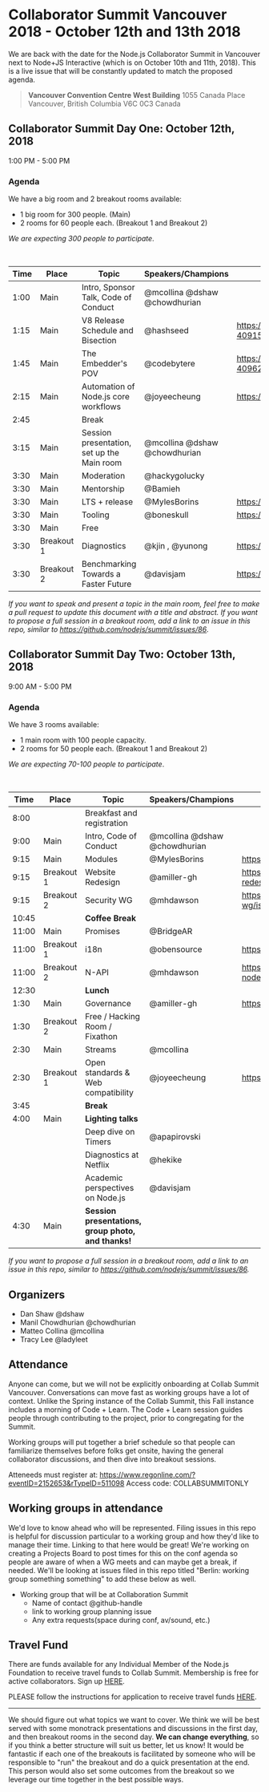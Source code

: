 # Collaborator Summit Vancouver 2018 - October 12th and 13th 2018

We are back with the date for the Node.js Collaborator Summit in Vancouver next to Node+JS Interactive (which is on October 10th and 11th, 2018).
This is a live issue that will be constantly updated to match the proposed agenda.


> __Vancouver Convention Centre West Building__
1055 Canada Place
Vancouver, British Columbia V6C 0C3
Canada


## Collaborator Summit Day One: October 12th, 2018

1:00 PM - 5:00 PM

### Agenda

We have a big room and 2 breakout rooms available:

* 1 big room for 300 people. (Main)
* 2 rooms for 60 people each. (Breakout 1 and Breakout 2)

_We are expecting 300 people to participate_.

<br>


| Time          | Place        | Topic                                         | Speakers/Champions                     | Issue                                      |
|---------------|--------------|-----------------------------------------------|----------------------------------------|--------------------------------------------|
| 1:00          | Main         | Intro, Sponsor Talk, Code of Conduct          | @mcollina @dshaw @chowdhurian          |                                            |
| 1:15          | Main         | V8 Release Schedule and Bisection             | @hashseed                              | https://github.com/nodejs/summit/issues/100#issuecomment-409152001 |
| 1:45          | Main         | The Embedder's POV                            | @codebytere                            | https://github.com/nodejs/summit/issues/100#issuecomment-409629177 |
| 2:15          | Main         | Automation of Node.js core workflows          | @joyeecheung                           | https://github.com/nodejs/summit/issues/108 |
| 2:45          |              | Break                                         |                                        | |
| 3:15          | Main         | Session presentation, set up the Main room    | @mcollina @dshaw @chowdhurian          | |
| 3:30          | Main         | Moderation                                    | @hackygolucky                          | |
| 3:30          | Main         | Mentorship                                    | @Bamieh                                | |
| 3:30          | Main         | LTS + release                                          |    @MylesBorins          | https://github.com/nodejs/Release/issues/358  |
| 3:30          | Main         | Tooling                                          | @boneskull                                       | https://github.com/nodejs/tooling/issues/4 |
| 3:30          | Main         | Free                                          |                                        | |
| 3:30          | Breakout 1   | Diagnostics                                   | @kjin , @yunong                   | https://github.com/nodejs/diagnostics/issues/229 |
| 3:30          | Breakout 2   | Benchmarking Towards a Faster Future          | @davisjam                              | https://github.com/nodejs/summit/issues/120 |


_If you want to speak and present a topic in the main room, feel free to make a pull request to update this document with a title and abstract. If you want to propose a full session in a breakout room, add a link to an issue in this repo, similar to https://github.com/nodejs/summit/issues/86_.


## Collaborator Summit Day Two: October 13th, 2018

9:00 AM - 5:00 PM

### Agenda

We have 3 rooms available:

- 1 main room with 100 people capacity.
- 2 rooms for 50 people each. (Breakout 1 and Breakout 2)

_We are expecting 70-100 people to participate_.

<br>


| Time          | Place        | Topic                                                               | Speakers/Champions            | Issue                                      |
|---------------|--------------|---------------------------------------------------------------------|-------------------------------|--------------------------------------------|
| 8:00          |              | Breakfast and registration                                          |                               |                                            |
| 9:00          | Main         | Intro, Code of Conduct                                              | @mcollina @dshaw @chowdhurian |                                            |
| 9:15          | Main         | Modules                                                             | @MylesBorins                  | https://github.com/nodejs/modules/issues/177 | 
| 9:15          | Breakout 1   | Website Redesign                                                    | @amiller-gh                   | https://github.com/nodejs/website-redesign/issues/88 |
| 9:15          | Breakout 2   | Security WG                                      |        @mhdawson         | https://github.com/nodejs/security-wg/issues/358 |
| 10:45         |              | __Coffee Break__                                                    |                               |  |
| 11:00         | Main         | Promises                                      | @BridgeAR                              | |
| 11:00         | Breakout 1   | i18n                                                    | @obensource                             | https://github.com/nodejs/i18n/issues/164 |
| 11:00         | Breakout 2   | N-API                                                               | @mhdawson                     |  https://github.com/nodejs/abi-stable-node/issues/339                             | |
| 12:30         |              | __Lunch__                                                           |                               | |
| 1:30          | Main         | Governance                                                          |  @amiller-gh                  | https://github.com/nodejs/admin/issues/228  |
| 1:30          | Breakout 2   | Free / Hacking Room / Fixathon                                      |                               | |
| 2:30          | Main         | Streams                                                             | @mcollina                     |
| 2:30          | Breakout 1   | Open standards & Web compatibility                                  |  @joyeecheung                 | https://github.com/nodejs/summit/issues/106 |
| 3:45          |              | __Break__                                                           |                               | |
| 4:00          | Main         | __Lighting talks__                                                  |                               | |
|               |              | Deep dive on Timers                                                 | @apapirovski                  | |
|               |              | Diagnostics at Netflix                                              | @hekike                       | |
|               |              | Academic perspectives on Node.js | @davisjam |
| 4:30          | Main         | __Session presentations, group photo, and thanks!__                 | |

_If you want to propose a full session in a breakout room, add a link to an issue in this repo, similar to https://github.com/nodejs/summit/issues/86._

## Organizers

- Dan Shaw @dshaw
- Manil Chowdhurian @chowdhurian
- Matteo Collina @mcollina
- Tracy Lee @ladyleet

## Attendance

Anyone can come, but we will not be explicitly onboarding at Collab 
Summit Vancouver. Conversations can move fast as working groups have 
a lot of context. Unlike the Spring instance of the Collab Summit, this Fall instance includes a morning of Code + Learn. The Code + Learn session guides people through contributing to the project, prior to congregating for the Summit.

Working groups will put together a brief schedule so that people can 
familiarize themselves before folks get onsite, having the general collaborator 
discussions, and then dive into breakout sessions.

Atteneeds must register at: https://www.regonline.com/?eventID=2152653&rTypeID=511098
Access code: COLLABSUMMITONLY

## Working groups in attendance

We'd love to know ahead who will be represented. Filing issues in this repo is helpful for discussion particular to a working group and how they'd like to manage their time. Linking to that here would be great! We're working on creating a Projects Board to post times for this on the conf agenda so people are aware of when a WG meets and can maybe get a break, if needed. We'll be looking at issues filed in this repo titled "Berlin: working group something something" to add these below as well.  
- Working group that will be at Collaboration Summit
  - Name of contact @github-handle
  - link to working group planning issue
  - Any extra requests(space during conf, av/sound, etc.)
  
## Travel Fund
There are funds available for any Individual Member of the Node.js Foundation to receive travel funds to Collab Summit.  Membership is free for active collaborators. Sign up [HERE](https://github.com/nodejs/members#members).

PLEASE follow the instructions for application to receive travel funds [HERE](https://github.com/nodejs/admin/blob/master/MEMBER_TRAVEL_FUND.md#process).

  
------------------------


We should figure out what topics we want to cover. 
We think we will be best served with some monotrack presentations and discussions in the first day, and then breakout rooms in the second day. __We can change everything__, so if you think a better structure will suit us better, let us know! 
It would be fantastic if each one of the breakouts is facilitated by someone who will be responsible to "run" the breakout and do a quick presentation at the end. This person would also set some outcomes from the breakout so we leverage our time together in the best possible ways.
